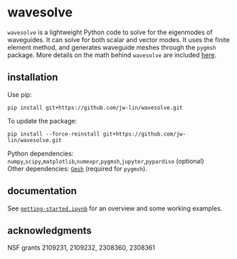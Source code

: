 # wavesolve
`wavesolve` is a lightweight Python code to solve for the eigenmodes of waveguides. It can solve for both scalar and vector modes.
It uses the finite element method, and generates waveguide meshes through the `pygmsh` package. More details on the math behind `wavesolve` are included <a href="finite_element_method_notes.pdf">here</a>.

## installation
Use pip: 

```
pip install git+https://github.com/jw-lin/wavesolve.git
```
To update the package:

```
pip install --force-reinstall git+https://github.com/jw-lin/wavesolve.git
```

Python dependencies: `numpy`,`scipy`,`matplotlib`,`numexpr`,`pygmsh`,`jupyter`,`pypardiso` (optional) \
Other dependencies: <a href="https://gmsh.info/">`Gmsh`</a> (required for `pygmsh`).

## documentation
See <a href="getting-started.ipynb">`getting-started.ipynb`</a> for an overview and some working examples.

## acknowledgments
NSF grants 2109231, 2109232, 2308360, 2308361



